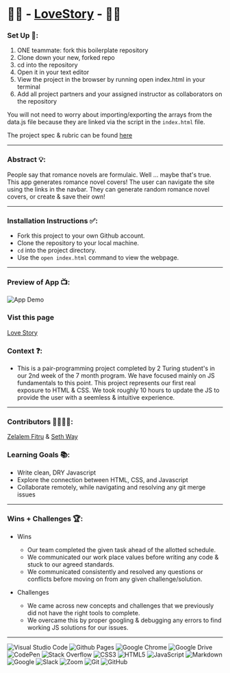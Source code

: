 # 💌📘 - [LoveStory](https://seth-way.github.io/lovestory/) - 💌📘

### Set Up 🔧:
1. ONE teammate: fork this boilerplate repository 
2. Clone down your new, forked repo
3. cd into the repository
4. Open it in your text editor
5. View the project in the browser by running open index.html in your terminal
6. Add all project partners and your assigned instructor as collaborators on the repository

You will not need to worry about importing/exporting the arrays from the data.js file because they are linked via the script in the `index.html` file.  

The project spec & rubric can be found [here](https://frontend.turing.io/projects/module-1/romcom-pair.html)

---

### Abstract 💡:
People say that romance novels are formulaic. Well ... maybe that's true. This app generates romance novel covers! The user can navigate the site using the links in the navbar. They can generate random romance novel covers, or create & save their own!

---

### Installation Instructions ✅:
- Fork this project to your own Github account.
- Clone the repository to your local machine.
- `cd` into the project directory.
- Use the `open index.html` command to view the webpage.

---

### Preview of App 📺:

![App Demo](demo.gif)

### Vist this page

[Love Story](https://seth-way.github.io/lovestory/)

### Context ❓:
- This is a pair-programming project completed by 2 Turing student's in our 2nd week of the 7 month program. We have focused mainly on JS fundamentals to this point. This project represents our first real exposure to HTML & CSS. We took roughly 10 hours to update the JS to provide the user with a seemless & intuitive experience.

--- 

### Contributors 👨‍💻👨‍💻:
[Zelalem Fitru](https://github.com/ZTFitru) & [Seth Way](https://github.com/seth-way)

### Learning Goals 📚:
- Write clean, DRY Javascript
- Explore the connection between HTML, CSS, and Javascript
- Collaborate remotely, while navigating and resolving any git merge issues

---

### Wins + Challenges 🏆:
- Wins
  - Our team completed the given task ahead of the allotted schedule.
  - We communicated our work place values before writing any code & stuck to our agreed standards.
  - We communicated consistently and resolved any questions or conflicts before moving on from any given challenge/solution.

- Challenges
  - We came across new concepts and challenges that we previously did not have the right tools to complete. 
  - We overcame this by proper googling & debugging any errors to find working JS solutions for our issues.

---

![Visual Studio Code](https://img.shields.io/badge/Visual%20Studio%20Code-0078d7.svg?style=for-the-badge&logo=visual-studio-code&logoColor=white)
![Github Pages](https://img.shields.io/badge/github%20pages-121013?style=for-the-badge&logo=github&logoColor=white)
![Google Chrome](https://img.shields.io/badge/Google%20Chrome-4285F4?style=for-the-badge&logo=GoogleChrome&logoColor=white)
![Google Drive](https://img.shields.io/badge/Google%20Drive-4285F4?style=for-the-badge&logo=googledrive&logoColor=white)
![CodePen](https://img.shields.io/badge/Codepen-000000?style=for-the-badge&logo=codepen&logoColor=white)
![Stack Overflow](https://img.shields.io/badge/-Stackoverflow-FE7A16?style=for-the-badge&logo=stack-overflow&logoColor=white)
![CSS3](https://img.shields.io/badge/css3-%231572B6.svg?style=for-the-badge&logo=css3&logoColor=white)
![HTML5](https://img.shields.io/badge/html5-%23E34F26.svg?style=for-the-badge&logo=html5&logoColor=white)
![JavaScript](https://img.shields.io/badge/javascript-%23323330.svg?style=for-the-badge&logo=javascript&logoColor=%23F7DF1E)
![Markdown](https://img.shields.io/badge/markdown-%23000000.svg?style=for-the-badge&logo=markdown&logoColor=white)
![Google](https://img.shields.io/badge/google-4285F4?style=for-the-badge&logo=google&logoColor=white)
![Slack](https://img.shields.io/badge/Slack-4A154B?style=for-the-badge&logo=slack&logoColor=white)
![Zoom](https://img.shields.io/badge/Zoom-2D8CFF?style=for-the-badge&logo=zoom&logoColor=white)
![Git](https://img.shields.io/badge/git-%23F05033.svg?style=for-the-badge&logo=git&logoColor=white)
![GitHub](https://img.shields.io/badge/github-%23121011.svg?style=for-the-badge&logo=github&logoColor=white)
